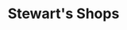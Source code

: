 ---
title: "Stewart's Shops"
url: /johnstown/stewarts-shops-east-main-street/
shop: Lebensmittel
---